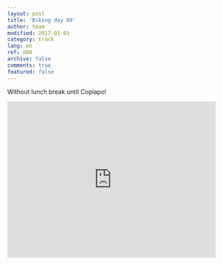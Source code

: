 ```yaml
---   
layout: post 
title: 'Biking day 80'  
author: team 
modified: 2017-03-03
category: track 
lang: en 
ref: d80
archive: false 
comments: true 
featured: false 
--- 
```


 Without lunch break until Copiapo! 

<iframe width='480' height='360' src='http://track-kit.net/maps_s3/?v=embed&track=237032.gpx' frameborder='0' allowfullscreen></iframe>